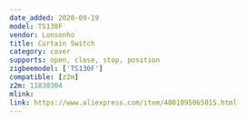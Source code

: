 ```yaml
---
date_added: 2020-09-19
model: TS130F
vendor: Lonsonho
title: Curtain Switch
category: cover
supports: open, close, stop, position
zigbeemodel: ['TS130F']
compatible: [z2m]
z2m: 11830304
mlink: 
link: https://www.aliexpress.com/item/4001095065015.html 
---
```

